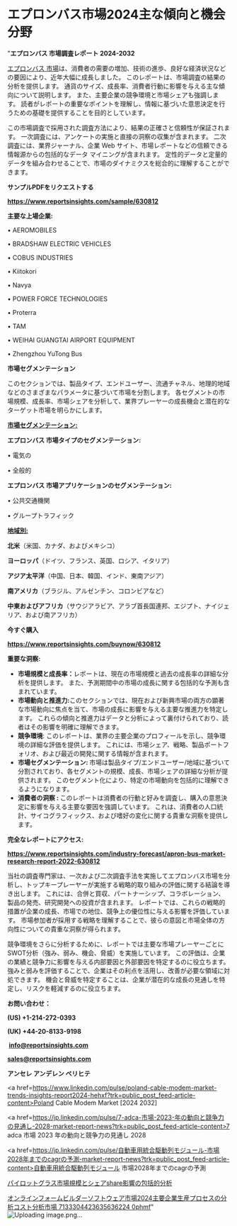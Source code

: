 # エプロンバス市場2024主な傾向と機会分野

"<strong>エプロンバス 市場調査レポート 2024-2032</strong>

<a href=https://www.reportsinsights.com/sample/630812>エプロンバス 市場</a>は、消費者の需要の増加、技術の進歩、良好な経済状況などの要因により、近年大幅に成長しました。 このレポートは、市場調査の結果の分析を提供します。 通貨のサイズ、成長率、消費者行動に影響を与える主な傾向について説明します。 また、主要企業の競争環境と市場シェアも強調します。 読者がレポートの重要なポイントを理解し、情報に基づいた意思決定を行うための基礎を提供することを目的としています。

この市場調査で採用された調査方法により、結果の正確さと信頼性が保証されます。 一次調査には、アンケートの実施と直接の洞察の収集が含まれます。 二次調査には、業界ジャーナル、企業 Web サイト、市場レポートなどの信頼できる情報源からの包括的なデータ マイニングが含まれます。 定性的データと定量的データを組み合わせることで、市場のダイナミクスを総合的に理解することができます。

<strong><b>サンプルPDFをリクエストする</b></strong>

<a href=https://www.reportsinsights.com/sample/630812><strong><u>https://www.reportsinsights.com/sample/630812</u></strong></a>

<strong>主要な上場企業:</strong>

• AEROMOBILES

• BRADSHAW ELECTRIC VEHICLES

• COBUS INDUSTRIES

• Kiitokori

• Navya

• POWER FORCE TECHNOLOGIES

• Proterra

• TAM

• WEIHAI GUANGTAI AIRPORT EQUIPMENT

• Zhengzhou YuTong Bus

<strong>市場セグメンテーション</strong>

このセクションでは、製品タイプ、エンドユーザー、流通チャネル、地理的地域などのさまざまなパラメータに基づいて市場を分割します。 各セグメントの市場規模、成長率、市場シェアを分析して、業界プレーヤーの成長機会と潜在的なターゲット市場を明らかにします。

<strong><u>市場セグメンテーション</u></strong><strong><u>:</u></strong>

<strong>エプロンバス 市場タイプのセグメンテーション:</strong>

• 電気の

• 全般的

<strong>エプロンバス 市場アプリケーションのセグメンテーション:</strong>

• 公共交通機関

• グループトラフィック

<strong><u>地域別</u></strong><strong><u>:</u></strong>

<strong>北米</strong>（米国、カナダ、およびメキシコ）

<strong>ヨーロッパ</strong>（ドイツ、フランス、英国、ロシア、イタリア）

<strong>アジア太平洋</strong>（中国、日本、韓国、インド、東南アジア）

<strong>南アメリカ</strong>（ブラジル、アルゼンチン、コロンビアなど）

<strong>中東およびアフリカ</strong>（サウジアラビア、アラブ首長国連邦、エジプト、ナイジェリア、および南アフリカ）

<strong>今すぐ購入</strong>

<a href=https://www.reportsinsights.com/buynow/630812><strong><u>https://www.reportsinsights.com/buynow/630812</u></strong></a>

<strong>重要な洞察:</strong>
<ul>
  <li><strong>市場規模と成長率：</strong>レポートは、現在の市場規模と過去の成長率の詳細な分析を提供します。 また、予測期間中の市場の成長に関する包括的な予測も含まれています。</li>
  <li><strong>市場動向と推進力:</strong>このセクションでは、現在および新興市場の両方の顕著な市場動向に焦点を当て、市場の成長に影響を与える主要な推進力を特定します。 これらの傾向と推進力はデータと分析によって裏付けられており、読者はその影響を明確に理解できます。</li>
  <li><strong>競争環境</strong>: このレポートは、業界の主要企業のプロフィールを示し、競争環境の詳細な評価を提供します。 これには、市場シェア、戦略、製品ポートフォリオ、および最近の開発に関する情報が含まれます。</li>
  <li><strong>市場セグメンテーション: </strong>市場は製品タイプ/エンドユーザー/地域に基づいて分割されており、各セグメントの規模、成長、市場シェアの詳細な分析が提供されます。 このセグメント化により、特定の市場動向を包括的に理解できるようになります。</li>
  <li><strong>消費者の洞察 : </strong>このレポートは消費者の行動と好みを調査し、購入の意思決定に影響を与える主要な要因を強調しています。 これは、消費者の人口統計、サイコグラフィックス、および嗜好の変化に関する貴重な洞察を提供します。</li>
</ul>
<strong>完全なレポートにアクセス:</strong>

<a href=https://www.reportsinsights.com/industry-forecast/apron-bus-market-research-report-2022-630812><strong><u><b>https://www.reportsinsights.com/industry-forecast/apron-bus-market-research-report-2022-630812</b></u></strong></a>

当社の調査専門家は、一次および二次調査手法を実施してエプロンバス市場を分析し、トップキープレーヤーが実施する戦略的取り組みの評価に関する結論を導き出します。 これには、合併と買収、パートナーシップ、コラボレーション、製品の発売、研究開発への投資が含まれます。 レポートでは、これらの戦略的措置が企業の成長、市場での地位、競争上の優位性に与える影響を評価しています。 市場参加者が採用する戦略を理解することで、彼らの意図と市場全体の方向性についての貴重な洞察が得られます。

競争環境をさらに分析するために、レポートでは主要な市場プレーヤーごとにSWOT分析（強み、弱み、機会、脅威）を実施しています。 この評価は、企業の業績と競争力に影響を与える内部要因と外部要因を特定するのに役立ちます。 強みと弱みを評価することで、企業はその利点を活用し、改善が必要な領域に対処できます。 機会と脅威を特定することは、企業が潜在的な成長の見通しを特定し、リスクを軽減するのに役立ちます。

<strong>お問い合わせ：</strong>

<strong>(US) +1-214-272-0393</strong>

<strong>(UK) +44-20-8133-9198</strong>

<strong> </strong><a href=info@reportsinsights.com><strong><u>info@reportsinsights.com</u></strong></a>

<a href=sales@reportsinsights.com><strong><u>sales@reportsinsights.com</u></strong></a>

<strong>アンセレ アンデレン ベリヒテ</strong>

<a href=https://www.linkedin.com/pulse/poland-cable-modem-market-trends-insights-report2024-hehxf?trk=public_post_feed-article-content>Poland Cable Modem Market [2024 2032]</a>

<a href=https://jp.linkedin.com/pulse/7-adca-市場-2023-年の動向と競争力の見通し-2028-market-report-news?trk=public_post_feed-article-content>7 adca 市場 2023 年の動向と競争力の見通し 2028</a>

<a href=https://jp.linkedin.com/pulse/自動車用統合駆動列モジュール-市場2028年までのcagrの予測-market-report-news?trk=public_post_feed-article-content>自動車用統合駆動列モジュール 市場2028年までのcagrの予測</a>

<a href=https://www.linkedin.com/pulse/パイロットグラス市場規模とシェアshare影響の包括的分析-reportsinsights-pvt-ltd-eh2wf/>パイロットグラス市場規模とシェアshare影響の包括的分析</a>

<a href=https://www.linkedin.com/pulse/オンラインフォームビルダーソフトウェア市場2024主要企業生産プロセスの分析コスト分析市場-7133304423635636224-0phmf/>オンラインフォームビルダーソフトウェア市場2024主要企業生産プロセスの分析コスト分析市場 7133304423635636224 0phmf</a>"
![Uploading image.png…]()
